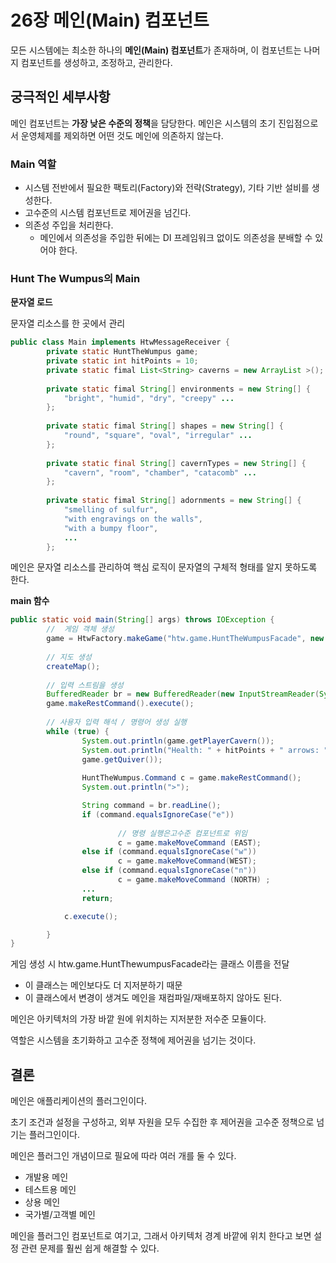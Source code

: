 # 26장 메인(Main) 컴포넌트

모든 시스템에는 최소한 하나의 **메인(Main) 컴포넌트**가 존재하며, 이 컴포넌트는 나머지 컴포넌트를 생성하고, 조정하고, 관리한다. 

## 궁극적인 세부사항

메인 컴포넌트는 **가장 낮은 수준의 정책**을 담당한다. 메인은 시스템의 초기 진입점으로서 운영체제를 제외하면 어떤 것도 메인에 의존하지 않는다.

### Main 역할

- 시스템 전반에서 필요한 팩토리(Factory)와 전략(Strategy), 기타 기반 설비를 생성한다.
- 고수준의 시스템 컴포넌트로 제어권을 넘긴다.
- 의존성 주입을 처리한다.
    - 메인에서 의존성을 주입한 뒤에는 DI 프레임워크 없이도 의존성을 분배할 수 있어야 한다.

### Hunt The Wumpus의 Main

**문자열 로드**

문자열 리소스를 한 곳에서 관리

```java
public class Main implements HtwMessageReceiver {
		private static HuntTheWumpus game;
		private static int hitPoints = 10;
		private static fimal List<String> caverns = new ArrayList >();
		
		private static fimal String[] environments = new String[] {
			"bright", "humid", "dry", "creepy" ...
		};
		
		private static fimal String[] shapes = new String[] {
			"round", "square", "oval", "irregular" ...
		};
		
		private static final String[] cavernTypes = new String[] {
			"cavern", "room", "chamber", "catacomb" ...
		};
		
		private static fimal String[] adornments = new String[] {
			"smelling of sulfur",
			"with engravings on the walls",
			"with a bumpy floor",
			...
		};
```

메인은 문자열 리소스를 관리하여 핵심 로직이 문자열의 구체적 형태를 알지 못하도록 한다.

**main 함수**

```java
public static void main(String[] args) throws IOException {
		//  게임 객체 생성 
		game = HtwFactory.makeGame("htw.game.HuntTheWumpusFacade", new Main());
		
		// 지도 생성
		createMap();
		
		// 입력 스트림을 생성
		BufferedReader br = new BufferedReader(new InputStreamReader(System.in) );
		game.makeRestCommand().execute();
		
		// 사용자 입력 해석 / 명령어 생성 실행
		while (true) {
				System.out.println(game.getPlayerCavern());
				System.out.println("Health: " + hitPoints + " arrows: " +
				game.getQuiver());
				
				HuntTheWumpus.Command c = game.makeRestCommand();
				System.out.println(">");

				String command = br.readLine();
				if (command.equalsIgnoreCase("e"))
				
						// 명령 실행은고수준 컴포넌트로 위임
						c = game.makeMoveCommand (EAST);
				else if (command.equalsIgnoreCase("w"))
						c = game.makeMoveCommand(WEST);
				else if (command.equalsIgnoreCase("n"))
						c = game.makeMoveCommand (NORTH) ;
				...
				return;

			c.execute();

		}
}
```

게임 생성 시 htw.game.HuntThewumpusFacade라는 클래스 이름을 전달

- 이 클래스는 메인보다도 더 지저분하기 때문
- 이 클래스에서 변경이 생겨도 메인을 재컴파일/재배포하지 않아도 된다.

메인은 아키텍처의 가장 바깥 원에 위치하는 지저분한 저수준 모듈이다.

역할은 시스템을 초기화하고 고수준 정책에 제어권을 넘기는 것이다.

## 결론

메인은 애플리케이션의 플러그인이다.

초기 조건과 설정을 구성하고, 외부 자원을 모두 수집한 후 제어권을 고수준 정책으로 넘기는 플러그인이다.

메인은 플러그인 개념이므로 필요에 따라 여러 개를 둘 수 있다.

- 개발용 메인
- 테스트용 메인
- 상용 메인
- 국가별/고객별 메인

메인을 플러그인 컴포넌트로 여기고, 그래서 아키텍처 경계 바깥에 위치 한다고 보면 설정 관련 문제를 훨씬 쉽게 해결할 수 있다.